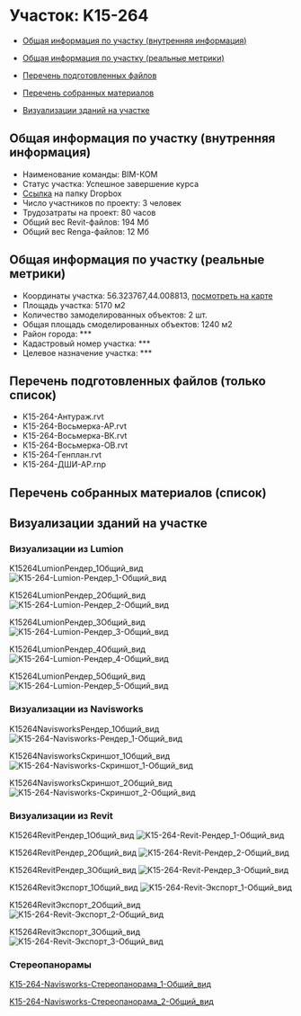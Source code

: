 # Участок: K15-264

* [Общая информация по участку (внутренняя информация)](#Chapter1)

* [Общая информация по участку (реальные метрики)](#Chapter2)

* [Перечень подготовленных файлов](#Chapter3)

* [Перечень собранных материалов](#Chapter4)

* [Визуализации зданий на участке](#Chapter5)

## <a id="Chapter1"></a> Общая информация по участку (внутренняя информация)
+ Наименование команды: BIM-КОМ
+ Статус участка: Успешное завершение курса
+ [Ссылка](https://www.dropbox.com/sh/wvvgv1nw1iqred9/AACZzBu5vIqFjmxXNuxPU5Ofa/K15_264?dl=0) на папку Dropbox
+ Число участников по проекту: 3 человек
+ Трудозатраты на проект: 80 часов
+ Общий вес Revit-файлов: 194 Мб
+ Общий вес Renga-файлов: 12 Мб
## <a id="Chapter2"></a> Общая информация по участку (реальные метрики)
+ Координаты участка: 56.323767,44.008813, [посмотреть на карте](https://yandex.ru/maps/47/nizhny-novgorod/?ll=44.008813%2C56.323767&z=19)
+ Площадь участка: 5170 м2
+ Количество замоделированных объектов: 2 шт.
+ Общая площадь смоделированных объектов: 1240 м2
+ Район города: *** 
+ Кадастровый номер участка: *** 
+ Целевое назначение участка: *** 
## <a id="Chapter3"></a> Перечень подготовленных файлов (только список)
+ К15-264-Антураж.rvt
+ К15-264-Восьмерка-АР.rvt
+ К15-264-Восьмерка-ВК.rvt
+ К15-264-Восьмерка-ОВ.rvt
+ К15-264-Генплан.rvt
+ К15-264-ДШИ-АР.rnp
## <a id="Chapter4"></a> Перечень собранных материалов (список)
## <a id="Chapter5"></a> Визуализации зданий на участке
### Визуализации из Lumion
K15264LumionРендер_1Общий_вид
![K15-264-Lumion-Рендер_1-Общий_вид](/Images/K15_264/K15-264-Lumion-Рендер_1-Общий_вид_Compressed.jpg)

K15264LumionРендер_2Общий_вид
![K15-264-Lumion-Рендер_2-Общий_вид](/Images/K15_264/K15-264-Lumion-Рендер_2-Общий_вид_Compressed.jpg)

K15264LumionРендер_3Общий_вид
![K15-264-Lumion-Рендер_3-Общий_вид](/Images/K15_264/K15-264-Lumion-Рендер_3-Общий_вид_Compressed.jpg)

K15264LumionРендер_4Общий_вид
![K15-264-Lumion-Рендер_4-Общий_вид](/Images/K15_264/K15-264-Lumion-Рендер_4-Общий_вид_Compressed.jpg)

K15264LumionРендер_5Общий_вид
![K15-264-Lumion-Рендер_5-Общий_вид](/Images/K15_264/K15-264-Lumion-Рендер_5-Общий_вид_Compressed.jpg)

### Визуализации из Navisworks
K15264NavisworksРендер_1Общий_вид
![K15-264-Navisworks-Рендер_1-Общий_вид](/Images/K15_264/K15-264-Navisworks-Рендер_1-Общий_вид_Compressed.jpg)

K15264NavisworksСкриншот_1Общий_вид
![K15-264-Navisworks-Скриншот_1-Общий_вид](/Images/K15_264/K15-264-Navisworks-Скриншот_1-Общий_вид_Compressed.jpg)

K15264NavisworksСкриншот_2Общий_вид
![K15-264-Navisworks-Скриншот_2-Общий_вид](/Images/K15_264/K15-264-Navisworks-Скриншот_2-Общий_вид_Compressed.jpg)

### Визуализации из Revit
K15264RevitРендер_1Общий_вид
![K15-264-Revit-Рендер_1-Общий_вид](/Images/K15_264/K15-264-Revit-Рендер_1-Общий_вид_Compressed.jpg)

K15264RevitРендер_2Общий_вид
![K15-264-Revit-Рендер_2-Общий_вид](/Images/K15_264/K15-264-Revit-Рендер_2-Общий_вид_Compressed.jpg)

K15264RevitРендер_3Общий_вид
![K15-264-Revit-Рендер_3-Общий_вид](/Images/K15_264/K15-264-Revit-Рендер_3-Общий_вид_Compressed.jpg)

K15264RevitЭкспорт_1Общий_вид
![K15-264-Revit-Экспорт_1-Общий_вид](/Images/K15_264/K15-264-Revit-Экспорт_1-Общий_вид_Compressed.jpg)

K15264RevitЭкспорт_2Общий_вид
![K15-264-Revit-Экспорт_2-Общий_вид](/Images/K15_264/K15-264-Revit-Экспорт_2-Общий_вид_Compressed.jpg)

K15264RevitЭкспорт_3Общий_вид
![K15-264-Revit-Экспорт_3-Общий_вид](/Images/K15_264/K15-264-Revit-Экспорт_3-Общий_вид_Compressed.jpg)

### Стереопанорамы
[K15-264-Navisworks-Стереопанорама_1-Общий_вид](https://pano.autodesk.com/pano.html?url=jpgs/825d591c-7ced-46f9-8c89-e67e8b0e5028&version=2)

[K15-264-Navisworks-Стереопанорама_2-Общий_вид](https://pano.autodesk.com/pano.html?url=jpgs/0f43ca54-88a7-45e0-98da-51d5335b2a73&version=2)

